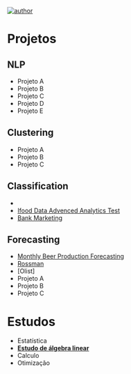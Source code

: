 [![author](https://img.shields.io/badge/author-alysson_guimarães-red.svg)](https://www.linkedin.com/in/guimaraesalysson/)
# Projetos<br>

## NLP
* Projeto A
* Projeto B
* Projeto C
* Projeto D
* Projeto E

## Clustering
* Projeto A
* Projeto B
* Projeto C

## Classification
* 
* [Ifood Data Advenced Analytics Test](https://github.com/k3ybladewielder/ifood)
* [Bank Marketing](https://github.com/k3ybladewielder/bank_marketing)

## **Forecasting**
* [Monthly Beer Production Forecasting](https://github.com/k3ybladewielder/beer)
* [Rossman](https://github.com/k3ybladewielder/rossmann)
* [Olist]
* Projeto A
* Projeto B
* Projeto C

# Estudos<br>
* Estatística
* [**Estudo de álgebra linear**](https://github.com/k3ybladewielder/ds_studies)
* Calculo
* Otimização



